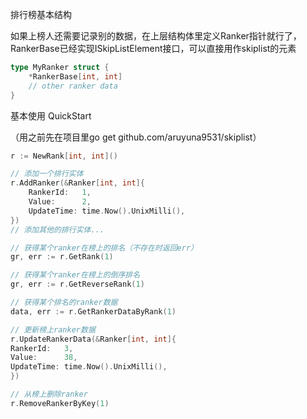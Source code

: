 排行榜基本结构

如果上榜人还需要记录别的数据，在上层结构体里定义Ranker指针就行了，RankerBase已经实现ISkipListElement接口，可以直接用作skiplist的元素
```go
type MyRanker struct {
	*RankerBase[int, int]
	// other ranker data
}
```

基本使用 QuickStart

（用之前先在项目里go get github.com/aruyuna9531/skiplist）

```go
r := NewRank[int, int]()

// 添加一个排行实体
r.AddRanker(&Ranker[int, int]{
    RankerId:   1,
    Value:      2,
    UpdateTime: time.Now().UnixMilli(),
})
// 添加其他的排行实体...

// 获得某个ranker在榜上的排名（不存在时返回err）
gr, err := r.GetRank(1)

// 获得某个ranker在榜上的倒序排名
gr, err := r.GetReverseRank(1)

// 获得某个排名的ranker数据
data, err := r.GetRankerDataByRank(1)

// 更新榜上ranker数据
r.UpdateRankerData(&Ranker[int, int]{
RankerId:   3,
Value:      38,
UpdateTime: time.Now().UnixMilli(),
})

// 从榜上删除ranker
r.RemoveRankerByKey(1)
```